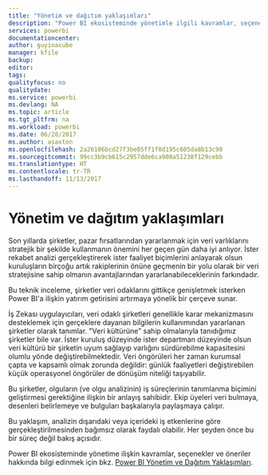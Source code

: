 ```yaml
---
title: "Yönetim ve dağıtım yaklaşımları"
description: "Power BI ekosisteminde yönetimle ilgili kavramlar, seçenekler ve öneriler hakkında bilgi edinmeye yönelik teknik inceleme."
services: powerbi
documentationcenter: 
author: guyinacube
manager: kfile
backup: 
editor: 
tags: 
qualityfocus: no
qualitydate: 
ms.service: powerbi
ms.devlang: NA
ms.topic: article
ms.tgt_pltfrm: na
ms.workload: powerbi
ms.date: 06/28/2017
ms.author: asaxton
ms.openlocfilehash: 2a26106bcd27f3be05ff1f0d195c605da8b13c90
ms.sourcegitcommit: 99cc3b9cb615c2957dde6ca908a51238f129cebb
ms.translationtype: HT
ms.contentlocale: tr-TR
ms.lasthandoff: 11/13/2017
---
```

# <a name="governance-and-deployment-approaches"></a>Yönetim ve dağıtım yaklaşımları
Son yıllarda şirketler, pazar fırsatlarından yararlanmak için veri varlıklarını stratejik bir şekilde kullanmanın önemini her geçen gün daha iyi anlıyor. İster rekabet analizi gerçekleştirerek ister faaliyet biçimlerini anlayarak olsun kuruluşların birçoğu artık rakiplerinin önüne geçmenin bir yolu olarak bir veri stratejisine sahip olmanın avantajlarından yararlanabileceklerinin farkındadır.  

Bu teknik inceleme, şirketler veri odaklarını gittikçe genişletmek isterken Power BI'a ilişkin yatırım getirisini artırmaya yönelik bir çerçeve sunar.

İş Zekası uygulayıcıları, veri odaklı şirketleri genellikle karar mekanizmasını desteklemek için gerçeklere dayanan bilgilerin kullanımından yararlanan şirketler olarak tanımlar.  "Veri kültürüne" sahip olmalarıyla tanıdığımız şirketler bile var.
İster kuruluş düzeyinde ister departman düzeyinde olsun veri kültürü bir şirketin uyum sağlayıp varlığını sürdürebilme kapasitesini olumlu yönde değiştirebilmektedir.  Veri öngörüleri her zaman kurumsal çapta ve kapsamlı olmak zorunda değildir: günlük faaliyetleri değiştirebilen küçük operasyonel öngörüler de dönüşüm niteliği taşıyabilir.

Bu şirketler, olguların (ve olgu analizinin) iş süreçlerinin tanımlanma biçimini geliştirmesi gerektiğine ilişkin bir anlayış sahibidir. Ekip üyeleri veri bulmaya, desenleri belirlemeye ve bulguları başkalarıyla paylaşmaya çalışır. 

Bu yaklaşım, analizin dışarıdaki veya içerideki iş etkenlerine göre gerçekleştirilmesinden bağımsız olarak faydalı olabilir. Her şeyden önce bu bir süreç değil bakış açısıdır.

Power BI ekosisteminde yönetime ilişkin kavramlar, seçenekler ve öneriler hakkında bilgi edinmek için bkz. [Power BI Yönetim ve Dağıtım Yaklaşımları](http://go.microsoft.com/fwlink/?LinkId=785915&clcid=0x409).

